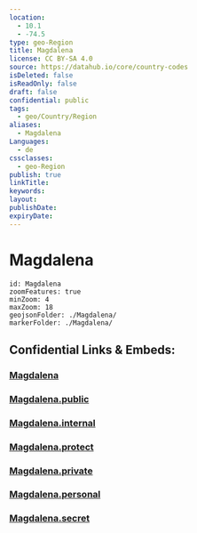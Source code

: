 ```yaml
---
location:
  - 10.1
  - -74.5
type: geo-Region
title: Magdalena
license: CC BY-SA 4.0
source: https://datahub.io/core/country-codes
isDeleted: false
isReadOnly: false
draft: false
confidential: public
tags:
  - geo/Country/Region
aliases:
  - Magdalena
Languages:
  - de
cssclasses:
  - geo-Region
publish: true
linkTitle:
keywords:
layout:
publishDate:
expiryDate:
---
```


# Magdalena

```leaflet
id: Magdalena
zoomFeatures: true 
minZoom: 4 
maxZoom: 18
geojsonFolder: ./Magdalena/
markerFolder: ./Magdalena/
```


## Confidential Links & Embeds: 

### [Magdalena](/_Standards/Earth/Continent/America~South/Colombia/departments~Colombia/Magdalena.md) 

### [Magdalena.public](/_public/Earth/Continent/America~South/Colombia/departments~Colombia/Magdalena.public.md) 

### [Magdalena.internal](/_internal/Earth/Continent/America~South/Colombia/departments~Colombia/Magdalena.internal.md) 

### [Magdalena.protect](/_protect/Earth/Continent/America~South/Colombia/departments~Colombia/Magdalena.protect.md) 

### [Magdalena.private](/_private/Earth/Continent/America~South/Colombia/departments~Colombia/Magdalena.private.md) 

### [Magdalena.personal](/_personal/Earth/Continent/America~South/Colombia/departments~Colombia/Magdalena.personal.md) 

### [Magdalena.secret](/_secret/Earth/Continent/America~South/Colombia/departments~Colombia/Magdalena.secret.md)

